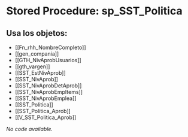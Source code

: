 # Stored Procedure: sp_SST_Politica

## Usa los objetos:
- [[Fn_rhh_NombreCompleto]]
- [[gen_compania]]
- [[GTH_NivAprobUsuarios]]
- [[gth_vargen]]
- [[SST_EstNivAprob]]
- [[SST_NivAprob]]
- [[SST_NivAprobDetAprob]]
- [[SST_NivAprobEmpItems]]
- [[SST_NivAprobEmplea]]
- [[SST_Politica]]
- [[SST_Politica_Aprob]]
- [[V_SST_Politica_Aprob]]

*No code available.*
